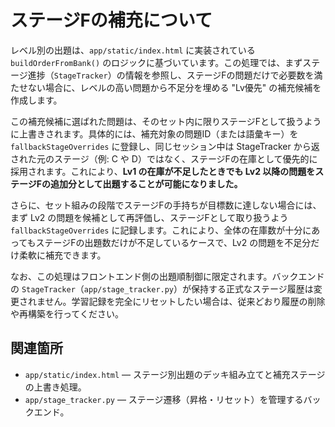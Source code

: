 # ステージFの補充について

レベル別の出題は、`app/static/index.html` に実装されている `buildOrderFromBank()` のロジックに基づいています。この処理では、まずステージ進捗（`StageTracker`）の情報を参照し、ステージFの問題だけで必要数を満たせない場合に、レベルの高い問題から不足分を埋める "Lv優先" の補充候補を作成します。

この補充候補に選ばれた問題は、そのセット内に限りステージFとして扱うように上書きされます。具体的には、補充対象の問題ID（または語彙キー）を `fallbackStageOverrides` に登録し、同じセッション中は StageTracker から返された元のステージ（例: C や D）ではなく、ステージFの在庫として優先的に採用されます。これにより、**Lv1 の在庫が不足したときでも Lv2 以降の問題をステージFの追加分として出題することが可能になりました。**

さらに、セット組みの段階でステージFの手持ちが目標数に達しない場合には、まず Lv2 の問題を候補として再評価し、ステージFとして取り扱うよう `fallbackStageOverrides` に記録します。これにより、全体の在庫数が十分にあってもステージFの出題数だけが不足しているケースで、Lv2 の問題を不足分だけ柔軟に補充できます。

なお、この処理はフロントエンド側の出題順制御に限定されます。バックエンドの `StageTracker`（`app/stage_tracker.py`）が保持する正式なステージ履歴は変更されません。学習記録を完全にリセットしたい場合は、従来どおり履歴の削除や再構築を行ってください。

## 関連箇所
- `app/static/index.html` — ステージ別出題のデッキ組み立てと補充ステージの上書き処理。
- `app/stage_tracker.py` — ステージ遷移（昇格・リセット）を管理するバックエンド。
